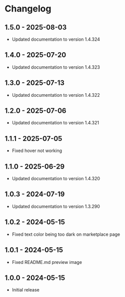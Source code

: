 # Changelog

## 1.5.0 - 2025-08-03

- Updated documentation to version 1.4.324

## 1.4.0 - 2025-07-20

- Updated documentation to version 1.4.323

## 1.3.0 - 2025-07-13

- Updated documentation to version 1.4.322

## 1.2.0 - 2025-07-06

- Updated documentation to version 1.4.321

## 1.1.1 - 2025-07-05

- Fixed hover not working

## 1.1.0 - 2025-06-29

- Updated documentation to version 1.4.320

## 1.0.3 - 2024-07-19

- Updated documentation to version 1.3.290

## 1.0.2 - 2024-05-15

- Fixed text color being too dark on marketplace page

## 1.0.1 - 2024-05-15

- Fixed README.md preview image

## 1.0.0 - 2024-05-15

- Initial release
